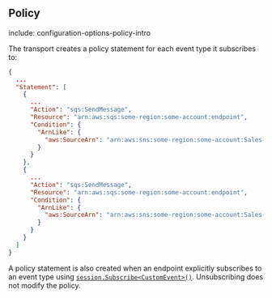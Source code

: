 ## Policy

include: configuration-options-policy-intro

The transport creates a policy statement for each event type it subscribes to:

```json
{
  ...
  "Statement": [
    {
      ...
      "Action": "sqs:SendMessage",
      "Resource": "arn:aws:sqs:some-region:some-account:endpoint",
      "Condition": {
        "ArnLike": {
          "aws:SourceArn": "arn:aws:sns:some-region:some-account:Sales-OrderAccepted"
        }
      }
    },
    {
      ...
      "Action": "sqs:SendMessage",
      "Resource": "arn:aws:sqs:some-region:some-account:endpoint",
      "Condition": {
        "ArnLike": {
          "aws:SourceArn": "arn:aws:sns:some-region:some-account:Sales-OrderPaid"
        }
      }
    }
  ]
}
```

A policy statement is also created when an endpoint explicitly subscribes to an event type using [`session.Subscribe<CustomEvent>()`](/nservicebus/messaging/publish-subscribe/controlling-what-is-subscribed.md). Unsubscribing does not modify the policy.

